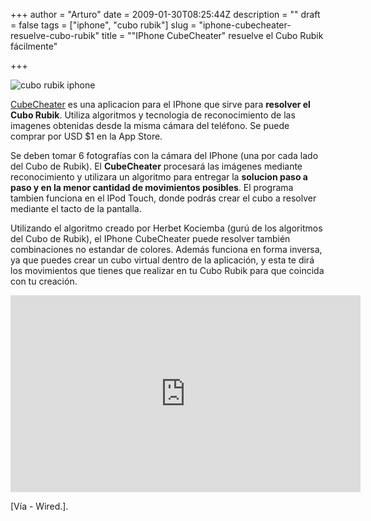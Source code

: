 +++
author = "Arturo"
date = 2009-01-30T08:25:44Z
description = ""
draft = false
tags = ["iphone", "cubo rubik"]
slug = "iphone-cubecheater-resuelve-cubo-rubik"
title = "\"IPhone CubeCheater\" resuelve el Cubo Rubik fácilmente"

+++

![cubo rubik iphone](/images/import/106-cubesolving.png)

[CubeCheater](http://cubecheater.efaller.com) es una aplicacion para el IPhone que sirve para **resolver el Cubo Rubik**. Utiliza algoritmos y tecnologia de reconocimiento de las imagenes obtenidas desde la misma cámara del teléfono. Se puede comprar por USD $1 en la App Store.

Se deben tomar 6 fotografías con la cámara del IPhone (una por cada lado del Cubo de Rubik). El **CubeCheater** procesará las imágenes mediante reconocimiento y utilizara un algoritmo para entregar la **solucion paso a paso y en la menor cantidad de movimientos posibles**. El programa tambien funciona en el IPod Touch, donde podrás crear el cubo a resolver mediante el tacto de la pantalla.

Utilizando el algoritmo creado por Herbet Kociemba (gurú de los algoritmos del Cubo de Rubik), el IPhone CubeCheater puede resolver también combinaciones no estandar de colores. Además funciona en forma inversa, ya que puedes crear un cubo virtual dentro de la aplicación, y esta te dirá los movimientos que tienes que realizar en tu Cubo Rubik para que coincida con tu creación.

<iframe width="560" height="315" src="https://www.youtube-nocookie.com/embed/HNwx0nbgm7M" frameborder="0" allow="autoplay; encrypted-media" allowfullscreen></iframe>

[Vía - Wired.].
